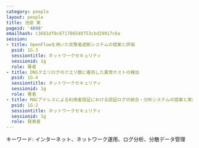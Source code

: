 ```yaml
---
category: people
layout: people
title: 池部 実
pageid: '4098'
emailhash: c3681df0c671786540753cbd29917c6a
session:
- title: OpenFlowを用いた攻撃者遮断システムの提案と評価
  psid: 1G-3
  sessiontitle: ネットワークセキュリティ
  sessionid: 1g
  role: 著者
- title: DNSクエリログのクエリ数に着目した異常ホストの検出
  psid: 1G-4
  sessiontitle: ネットワークセキュリティ
  sessionid: 1g
  role: 著者
- title: MACアドレスによる利用者認証における認証ログの統合・分析システムの提案と実装
  psid: 1G-2
  sessiontitle: ネットワークセキュリティ
  sessionid: 1g
  role: 発表者
---
```

キーワード: インターネット、ネットワーク運用、ログ分析、分散データ管理